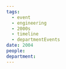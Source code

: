 ```yaml
---
tags:
  - event
  - engineering
  - 2000s
  - timeline
  - departmentEvents
date: 2004
people: 
department:
---
```

<span
	  class='ob-timelines' 
	  data-date='2004'  
	  data-class='orange'> 
</span>
